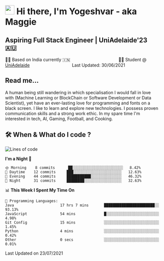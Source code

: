 <h1><img src="https://emojis.slackmojis.com/emojis/images/1531849430/4246/blob-sunglasses.gif?1531849430" width="30"/> Hi there, I'm Yogeshvar - aka Maggie</h1>

## Aspiring Full Stack Engineer | UniAdelaide'23 🇦🇺  
🏂🏻  Based on India currently 🇮🇳 &nbsp;&nbsp;&nbsp;&nbsp;&nbsp;&nbsp;&nbsp;&nbsp;&nbsp;&nbsp;&nbsp;&nbsp;&nbsp;&nbsp;&nbsp;&nbsp;&nbsp;&nbsp;&nbsp;&nbsp;&nbsp;&nbsp;&nbsp;&nbsp;&nbsp;&nbsp;&nbsp;&nbsp;&nbsp;&nbsp;&nbsp;&nbsp;&nbsp;&nbsp;&nbsp;&nbsp;&nbsp;&nbsp;&nbsp;👨‍💻 Student @ [UniAdelaide](https://www.adelaide.edu.au)   &nbsp;&nbsp;&nbsp;&nbsp;&nbsp;&nbsp;&nbsp;&nbsp;&nbsp;&nbsp;&nbsp;&nbsp;&nbsp;&nbsp;&nbsp;&nbsp;&nbsp;&nbsp;&nbsp;&nbsp;&nbsp;&nbsp;&nbsp;&nbsp;&nbsp;&nbsp;&nbsp;&nbsp;&nbsp;&nbsp;&nbsp;&nbsp; &nbsp;Last Updated: 30/06/2021

## Read me...

A human being still wandering in which specialisation I would fall in love with (Machine Learning or BlockChain or Software Development or Data Scientist), yet have an ever-lasting love for programming and fonts on a black screen. I like to learn and explore new technologies. I possess proven communication skills and a strong work ethic. In my spare time I'm interested in tech, AI, Gaming, Football, and Cooking.

## 🛠 When & What do I code ?  

<!--START_SECTION:waka-->
![Lines of code](https://img.shields.io/badge/From%20Hello%20World%20I%27ve%20Written-45987%20lines%20of%20code-blue)

**I'm a Night 🦉** 

```text
🌞 Morning    8 commits      ██░░░░░░░░░░░░░░░░░░░░░░░   8.42% 
🌆 Daytime    12 commits     ███░░░░░░░░░░░░░░░░░░░░░░   12.63% 
🌃 Evening    44 commits     ███████████░░░░░░░░░░░░░░   46.32% 
🌙 Night      31 commits     ████████░░░░░░░░░░░░░░░░░   32.63%

```


📊 **This Week I Spent My Time On** 

```text
💬 Programming Languages: 
Java                     17 hrs 7 mins       ███████████████████████░░   93.13% 
JavaScript               54 mins             █░░░░░░░░░░░░░░░░░░░░░░░░   4.98% 
Git Config               15 mins             ░░░░░░░░░░░░░░░░░░░░░░░░░   1.45% 
Python                   4 mins              ░░░░░░░░░░░░░░░░░░░░░░░░░   0.42% 
Other                    0 secs              ░░░░░░░░░░░░░░░░░░░░░░░░░   0.01%

```


 Last Updated on 23/07/2021
<!--END_SECTION:waka-->

